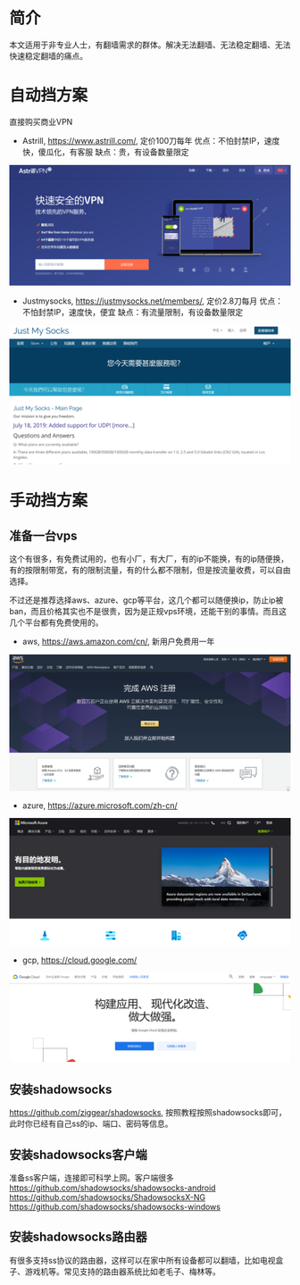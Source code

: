 # 简介
本文适用于非专业人士，有翻墙需求的群体。解决无法翻墙、无法稳定翻墙、无法快速稳定翻墙的痛点。

# 自动挡方案
直接购买商业VPN
* Astrill, https://www.astrill.com/, 定价100刀每年
优点：不怕封禁IP，速度快，傻瓜化，有客服
缺点：贵，有设备数量限定

![image](astrill.png)

* Justmysocks, https://justmysocks.net/members/, 定价2.8刀每月
优点：不怕封禁IP，速度快，便宜
缺点：有流量限制，有设备数量限定

![image](justmysocks.png)

# 手动挡方案
## 准备一台vps

这个有很多，有免费试用的，也有小厂，有大厂，有的ip不能换，有的ip随便换，有的按限制带宽，有的限制流量，有的什么都不限制，但是按流量收费，可以自由选择。

不过还是推荐选择aws、azure、gcp等平台，这几个都可以随便换ip，防止ip被ban，而且价格其实也不是很贵，因为是正规vps环境，还能干别的事情。而且这几个平台都有免费使用的。

 * aws, https://aws.amazon.com/cn/, 新用户免费用一年
 
![image](aws.png)

* azure, https://azure.microsoft.com/zh-cn/

![image](azure.png)

* gcp, https://cloud.google.com/

![image](gcp.png)

## 安装shadowsocks
https://github.com/ziggear/shadowsocks, 按照教程按照shadowsocks即可，此时你已经有自己ss的ip、端口、密码等信息。

## 安装shadowsocks客户端
准备ss客户端，连接即可科学上网。客户端很多
https://github.com/shadowsocks/shadowsocks-android
https://github.com/shadowsocks/ShadowsocksX-NG
https://github.com/shadowsocks/shadowsocks-windows

## 安装shadowsocks路由器
有很多支持ss协议的路由器，这样可以在家中所有设备都可以翻墙，比如电视盒子、游戏机等。常见支持的路由器系统比如老毛子、梅林等。


